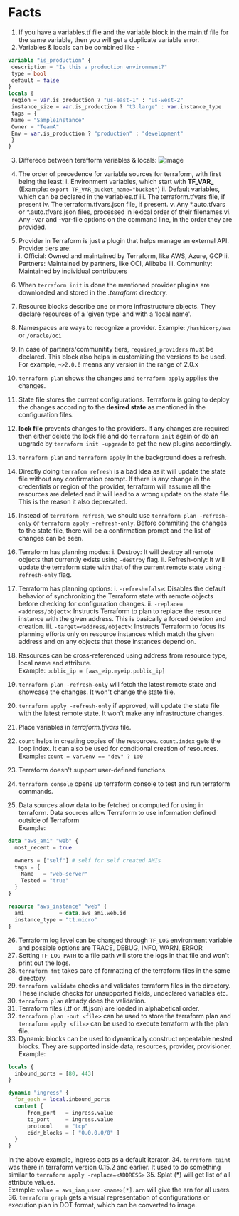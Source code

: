 # Facts

1. If you have a variables.tf file and the variable block in the main.tf file for the same variable, then you will get a duplicate variable error.
2. Variables & locals can be combined like -

```tf
variable "is_production" {
 description = "Is this a production environment?"
 type = bool
 default = false
}
locals {
 region = var.is_production ? "us-east-1" : "us-west-2"
 instance_size = var.is_production ? "t3.large" : var.instance_type
 tags = {
 Name = "SampleInstance"
 Owner = "TeamA"
 Env = var.is_production ? "production" : "development"
 }
}
```

3. Differece between terafform variables & locals:
![image](https://github.com/user-attachments/assets/80034d5b-6e60-4ba9-9a41-7c7f6727c6c2)

4. The order of precedence for variable sources for terraform, with first being the least:
  i. Environment variables, which start with **TF_VAR_** (Example: `export TF_VAR_bucket_name="bucket"`)
  ii. Default variables, which can be declared in the variables.tf
  iii. The terraform.tfvars file, if present
  iv. The terraform.tfvars.json file, if present.
  v. Any *.auto.tfvars or *.auto.tfvars.json files, processed in lexical order of their filenames
  vi. Any -var and -var-file options on the command line, in the order they are provided.
5. Provider in Terraform is just a plugin that helps manage an external API. Provider tiers are: \
    i. Official: Owned and maintained by Terraform, like AWS, Azure, GCP
    ii. Partners: Maintained by partners, like OCI, Alibaba
    iii. Community: Maintained by individual contributers
6. When `terraform init` is done the mentioned provider plugins are downloaded and stored in the _.terraform_ directory.
7. Resource blocks describe one or more infrastructure objects. They declare resources of a 'given type' and with a 'local name'.
8. Namespaces are ways to recognize a provider. Example: `/hashicorp/aws` or `/oracle/oci`
9. In case of partners/communitity tiers, `required_providers` must be declared. This block also helps in customizing the versions to be used. For example, `~>2.0.0` means any version in the range of 2.0.x
10. `terraform plan` shows the changes and `terraform apply` applies the changes.
11. State file stores the current configurations. Terraform is going to deploy the changes according to the **desired state** as mentioned in the configuration files.
12. **lock file** prevents changes to the providers. If any changes are required then either delete the lock file and do `terraform init` again or do an upgrade by `terraform init -upgrade` to get the new plugins accordingly.
13. `terraform plan` and `terraform apply` in the background does a refresh.
14. Directly doing `terrafom refresh` is a bad idea as it will update the state file without any confirmation prompt. If there is any change in the credentials or region of the provider, terraform will assume all the resources are deleted and it will lead to a wrong update on the state file. This is the reason it also deprecated.
15. Instead of `terraform refresh`, we should use `terraform plan -refresh-only` or `terraform apply -refresh-only`. Before commiting the changes to the state file, there will be a confirmation prompt and the list of changes can be seen.
16. Terraform has planning modes:
    i. Destroy: It will destroy all remote objects that currently exists using `-destroy` flag.
    ii. Refresh-only: It will update the terraform state with that of the current remote state using `-refresh-only` flag.
17. Terraform has planning options:
    i. `-refresh=false`: Disables the default behavior of synchronizing the Terraform state with remote objects before checking for configuration changes.
    ii. `-replace=<address/object>`: Instructs Terraform to plan to replace the resource instance with the given address. This is basically a forced deletion and creation.
    iii. `-target=<address/object>`: Instructs Terraform to focus its planning efforts only on resource instances which match the given address and on any objects that those instances depend on.
18. Resources can be cross-referenced using address from resource type, local name and attribute. \
Example: `public_ip = [aws_eip.myeip.public_ip]`
19. `terraform plan -refresh-only` will fetch the latest remote state and showcase the changes. It won't change the state file.
20. `terraform apply -refresh-only` if approved, will update the state file with the latest remote state. It won't make any infrastructure changes.
21. Place variables in _terraform.tfvars_ file.
22. `count` helps in creating copies of the resources. `count.index` gets the loop index. It can also be used for conditional creation of resources. \
Example: `count = var.env == "dev" ? 1:0`
23. Terraform doesn't support user-defined functions.
24. `terraform console` opens up terraform console to test and run terraform commands.
25. Data sources allow data to be fetched or computed for using in terraform. Data sources allow Terraform to use information defined outside of Terraform \
Example: 
```tf
data "aws_ami" "web" {
  most_recent = true

  owners = ["self"] # self for self created AMIs
  tags = {
    Name   = "web-server"
    Tested = "true"
  }
}

resource "aws_instance" "web" {
  ami           = data.aws_ami.web.id
  instance_type = "t1.micro"
}

```
26. Terraform log level can be changed through `TF_LOG` environment variable and possible options are TRACE, DEBUG, INFO, WARN, ERROR
27. Setting `TF_LOG_PATH` to a file path will store the logs in that file and won't print out the logs.
28. `terraform fmt` takes care of formatting of the terraform files in the same directory.
29. `terraform validate` checks and validates terraform files in the directory. These include checks for unsupported fields, undeclared variables etc.
30. `terraform plan` already does the validation.
31. Terraform files (.tf or .tf.json) are loaded in alphabetical order.
32. `terraform plan -out <file>` can be used to store the terraform plan and `terraform apply <file>` can be used to execute terraform with the plan file.
33. Dynamic blocks can be used to dynamically construct repeatable nested blocks. They are supported inside data, resources, provider, provisioner. \
Example:
```tf
locals {
  inbound_ports = [80, 443]
}

dynamic "ingress" {
  for_each = local.inbound_ports
  content {
      from_port   = ingress.value
      to_port     = ingress.value
      protocol    = "tcp"
      cidr_blocks = [ "0.0.0.0/0" ]
  }
}
```
In the above example, ingress acts as a default iterator.
34. `terraform taint` was there in terraform version 0.15.2 and earlier. It used to do something similar to `terraform apply -replace=<ADDRESS>`
35. Splat (*) will get list of all attribute values. \
Example: `value = aws_iam_user.<name>[*].arn` will give the arn for all users.
36. `terraform graph` gets a visual representation of configurations or execution plan in DOT format, which can be converted to image.